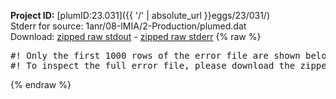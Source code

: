 **Project ID:** [plumID:23.031]({{ '/' | absolute_url }}eggs/23/031/)  
Stderr for source:  1anr/08-IMIA/2-Production/plumed.dat   
Download: [zipped raw stdout](plumed.dat.plumed.stdout.txt.zip) - [zipped raw stderr](plumed.dat.plumed.stderr.txt.zip) 
{% raw %}
<pre>
#! Only the first 1000 rows of the error file are shown below
#! To inspect the full error file, please download the zipped raw stderr file above
</pre>
{% endraw %}
